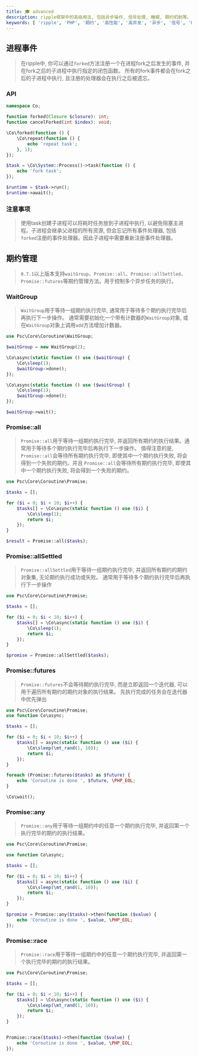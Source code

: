 ```yaml
---
title: 🎓 advanced
description: ripple框架中的高级用法, 包括异步操作, 信号处理, 睡眠, 期约机制等。
keywords: [ 'ripple', 'PHP', '期约', '高性能', '高并发', '异步', '信号', '睡眠', '期约' ]
---
```


## 进程事件

> 在ripple中, 你可以通过`forked`方法注册一个在进程fork之后发生的事件, 并在fork之后的子进程中执行指定的闭包函数。
> 所有的fork事件都会在fork之后的子进程中执行, 且注册的处理器会在执行之后被遗忘。

### API

```php
namespace Co;

function forked(Closure $closure): int;
function cancelForked(int $index): void;
```

```php
\Co\forked(function () {
    \Co\repeat(function () {
        echo 'repeat task';
    }, 1);
});

$task = \Co\System::Process()->task(function () {
    echo 'fork task';
});

$runtime = $task->run();
$runtime->await();
```

### 注意事项

> 使用task创建子进程可以将耗时任务放到子进程中执行, 以避免阻塞主进程。子进程会继承父进程的所有资源,
> 但会忘记所有事件处理器, 包括`forked`注册的事件处理器。因此子进程中需要重新注册事件处理器。

## 期约管理

> `0.7.1`以上版本支持`waitGroup`、`Promise::all`、`Promise::allSettled`、`Promise::futures`等期约管理方法。用于控制多个异步任务的执行。

### WaitGroup

> `WaitGroup`用于等待一组期约执行完毕, 通常用于等待多个期约执行完毕后再执行下一步操作。
> 通常需要初始化一个带有计数器的`WaitGroup`对象, 或在`WaitGroup`对象上调用`add`方法增加计数器。

```php
use Psc\Core\Coroutine\WaitGroup;

$waitGroup = new WaitGroup(2);

\Co\async(static function () use ($waitGroup) {
    \Co\sleep(1);
    $waitGroup->done();
});

\Co\async(static function () use ($waitGroup) {
    \Co\sleep(1);
    $waitGroup->done();
});

$waitGroup->wait();
```

### Promise::all

> `Promise::all`用于等待一组期约执行完毕, 并返回所有期约的执行结果。通常用于等待多个期约执行完毕后再执行下一步操作。
> 值得注意的是, `Promise::all`会等待所有期约执行完毕, 即使其中一个期约执行失败, 将会得到一个失败的期约。并且
> `Promise::all`会等待所有期约执行完毕,
> 即使其中一个期约执行失败, 将会得到一个失败的期约。

```php
use Psc\Core\Coroutine\Promise;

$tasks = [];

for ($i = 0; $i < 10; $i++) {
    $tasks[] = \Co\async(static function () use ($i) {
        \Co\sleep(1);
        return $i;
    });
}

$result = Promise::all($tasks);
```

### Promise::allSettled

> `Promise::allSettled`用于等待一组期约执行完毕, 并返回所有期约的期约对象集, 无论期约执行成功或失败。
> 通常用于等待多个期约执行完毕后再执行下一步操作

```php
use Psc\Core\Coroutine\Promise;

$tasks = [];

for ($i = 0; $i < 10; $i++) {
    $tasks[] = \Co\async(static function () use ($i) {
        \Co\sleep(1);
        return $i;
    });
}

$promise = Promise::allSettled($tasks);
```

### Promise::futures

> `Promise::futures`不会等待期约执行完毕, 而是立即返回一个迭代器, 可以用于遍历所有期约的期约对象的执行结果。
> 先执行完成的任务会在迭代器中优先弹出

```php
use Psc\Core\Coroutine\Promise;
use function Co\async;

$tasks = [];

for ($i = 0; $i < 10; $i++) {
    $tasks[] = async(static function () use ($i) {
        \Co\sleep(\mt_rand(1, 10));
        return $i;
    });
}

foreach (Promise::futures($tasks) as $future) {
    echo 'Coroutine is done ', $future, \PHP_EOL;
}

\Co\wait();
```

### Promise::any

> `Promise::any`用于等待一组期约中的任意一个期约执行完毕, 并返回第一个执行完毕的期约的执行结果。

```php
use Psc\Core\Coroutine\Promise;

use function Co\async;

$tasks = [];

for ($i = 0; $i < 10; $i++) {
    $tasks[] = async(static function () use ($i) {
        \Co\sleep(\mt_rand(1, 10));
        return $i;
    });
}

$promise = Promise::any($tasks)->then(function ($value) {
    echo 'Coroutine is done ', $value, \PHP_EOL;
});

```

### Promise::race

> `Promise::race`用于等待一组期约中的任意一个期约执行完毕, 并返回第一个执行完毕的期约的执行结果。

```php
use Psc\Core\Coroutine\Promise;

$tasks = [];

for ($i = 0; $i < 10; $i++) {
    $tasks[] = \Co\async(static function () use ($i) {
        \Co\sleep(\mt_rand(1, 10));
        return $i;
    });
}


Promise::race($tasks)->then(function ($value) {
    echo 'Coroutine is done ', $value, \PHP_EOL;
});
```
